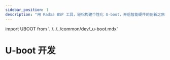 ```yaml
---
sidebar_position: 1
description: "用 Radxa BSP 工具，轻松构建个性化 U-boot，开启智能硬件的创新之旅"
---
```


import UBOOT from '../../../common/dev/\_u-boot.mdx'

# U-boot 开发

<UBOOT model="Radxa CM3J" profile="rk2410" product="radxa-cm3j-rpi-cm4-io"/>
